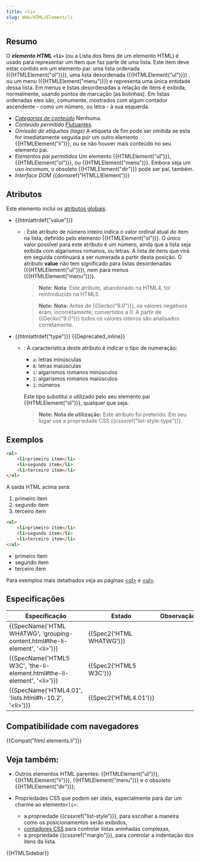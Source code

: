 ```yaml
---
title: <li>
slug: Web/HTML/Element/li
---
```

## Resumo

O **_elemento_** **_HTML_ `<li>`** (ou a Lista dos Itens de um elemento HTML) é usado para representar um item que faz parte de uma lista. Este item deve estar contido em um elemento pai: uma lista ordenada ({{HTMLElement("ol")}}), uma lista desordenada ({{HTMLElement("ul")}}) , ou um menu ({{HTMLElement("menu")}}) e representa uma única entidade dessa lista. Em menus e listas desordenadas a relação de itens é exibida, normalmente, usando pontos de marcação (as bolinhas). Em listas ordenadas eles são, comumente, mostrados com algum contador ascendente - como um número, ou letra - à sua esquerda.

- _[Categorias de conteúdo](/pt-BR/docs/Web/HTML/Content_categories)_ Nenhuma.
- _Conteúdo permitido_ [Flutuantes](/pt-BR/docs/Web/HTML/Content_categories#Flow_content).
- _Omissão de etiquetas (tags)_ A etiqueta de fim pode ser omitida se esta for imediatamente seguida por um outro elemento {{HTMLElement("li")}}, ou se não houver mais conteúdo no seu elemento pai.
- _Elementos pai permitidos_ Um elemento {{HTMLElement("ul")}}, {{HTMLElement("ol")}}, ou {{HTMLElement("menu")}}. Embora seja um uso incomum, o obsoleto {{HTMLElement("dir")}} pode ser pai, também.
- _Interface DOM_ {{domxref("HTMLLIElement")}}

## Atributos

Este elemento inclui os [atributos globais](/pt-BR/docs/Web/HTML/Global_attributes).

- {{htmlattrdef("value")}}

  - : Este atributo de número inteiro indica o valor ordinal atual do item na lista, definido pelo elemento {{HTMLElement("ol")}}. O único valor possível para este atributo é um número, ainda que a lista seja exibida com algarismos romanos, ou letras. A lista de itens que virá em seguida continuará a ser numerada a partir desta posição. O atributo **value** não tem significado para listas desordenadas ({{HTMLElement("ul")}}), nem para menus ({{HTMLElement("menu")}}).

    > **Note:** **Nota**: Este atributo, abandonado na HTML4, foi reintroduzido na HTML5.

    > **Note:** **Nota:** Antes de {{Gecko("9.0")}}, os valores negativos eram, incorretamente, convertidos a 0. A partir de {{Gecko("9.0")}} todos os valores inteiros são analisados corretamente.

- {{htmlattrdef("type")}} {{Deprecated_inline}}

  - : A característica deste atributo é indicar o tipo de numeração:

    - `a`: letras minúsculas
    - `A`: letras maiúsculas
    - `i`: algarismos romanos minúsculos
    - `I`: algarismos romanos maiúsculos
    - `1`: números

    Este tipo substitui o utilizado pelo seu elemento pai {{HTMLElement("ol")}}, qualquer que seja.

    > **Note:** **Nota de utilização:** Este atributo foi preterido. Em seu lugar use a propriedade CSS {{cssxref("list-style-type")}}.

## Exemplos

```html
<ol>
    <li>primeiro item</li>
    <li>segundo item</li>
    <li>terceiro item</li>
</ol>
```

A saída HTML acima será:

1. primeiro item
2. segundo item
3. terceiro item

```html
<ul>
    <li>primeiro item</li>
    <li>segundo item</li>
    <li>terceiro item</li>
</ul>
```

- primeiro item
- segundo item
- terceiro item

Para exemplos mais detalhados veja as páginas [\<ol>](/pt-BR/docs/Web/HTML/Element/ol#Examples) e [\<ul>](/pt-BR/docs/Web/HTML/Element/ul#Examples).

## Especificações

| Especificação                                                                                                | Estado                           | Observação |
| ------------------------------------------------------------------------------------------------------------ | -------------------------------- | ---------- |
| {{SpecName('HTML WHATWG', 'grouping-content.html#the-li-element', '&lt;li&gt;')}} | {{Spec2('HTML WHATWG')}} |            |
| {{SpecName('HTML5 W3C', 'the-li-element.html#the-li-element', '&lt;li&gt;')}}     | {{Spec2('HTML5 W3C')}}     |            |
| {{SpecName('HTML4.01', 'lists.html#h-10.2', '&lt;li&gt;')}}                             | {{Spec2('HTML4.01')}}     |            |

## Compatibilidade com navegadores

{{Compat("html.elements.li")}}

## Veja também:

- Outros elementos HTML parentes: {{HTMLElement("ul")}}, {{HTMLElement("li")}}, {{HTMLElement("menu")}} e o obsoleto {{HTMLElement("dir")}};
- Propriedades CSS que podem ser úteis, especialmente para dar um charme ao elemento`<li>`:

  - a propriedade {{cssxref("list-style")}}, para escolher a maneira como os posicionamentos serão exibidos,
  - [contadores CSS](/Web/Guide/CSS/Counters) para controlar listas aninhadas complexas,
  - a propriedade {{cssxref("margin")}}, para controlar a indentação dos itens da lista.

{{HTMLSidebar}}
